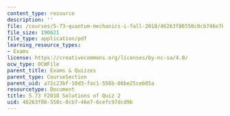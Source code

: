 ```yaml
---
content_type: resource
description: ''
file: /courses/5-73-quantum-mechanics-i-fall-2018/46263f86550c0cb746e76cefc97dcd9b_MIT5_73F18_quiz2_soln.pdf
file_size: 190621
file_type: application/pdf
learning_resource_types:
- Exams
license: https://creativecommons.org/licenses/by-nc-sa/4.0/
ocw_type: OCWFile
parent_title: Exams & Quizzes
parent_type: CourseSection
parent_uid: a72c23bf-10d3-fac1-556b-86be25ceb05a
resourcetype: Document
title: 5.73 F2018 Solutions of Quiz 2
uid: 46263f86-550c-0cb7-46e7-6cefc97dcd9b
---
```

